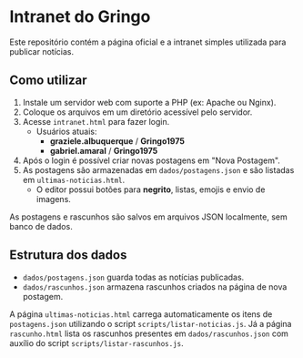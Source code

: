 # Intranet do Gringo

Este repositório contém a página oficial e a intranet simples utilizada para publicar notícias.

## Como utilizar

1. Instale um servidor web com suporte a PHP (ex: Apache ou Nginx).
2. Coloque os arquivos em um diretório acessível pelo servidor.
3. Acesse `intranet.html` para fazer login.
   - Usuários atuais:
     - **graziele.albuquerque** / **Gringo1975**
     - **gabriel.amaral** / **Gringo1975**
4. Após o login é possível criar novas postagens em "Nova Postagem".
5. As postagens são armazenadas em `dados/postagens.json` e são listadas em `ultimas-noticias.html`.
   - O editor possui botões para **negrito**, listas, emojis e envio de imagens.

As postagens e rascunhos são salvos em arquivos JSON localmente, sem banco de dados.

## Estrutura dos dados

- `dados/postagens.json` guarda todas as notícias publicadas.
- `dados/rascunhos.json` armazena rascunhos criados na página de nova postagem.

A página `ultimas-noticias.html` carrega automaticamente os itens de `postagens.json` utilizando o script `scripts/listar-noticias.js`.
Já a página `rascunho.html` lista os rascunhos presentes em `dados/rascunhos.json` com auxílio do script `scripts/listar-rascunhos.js`.
